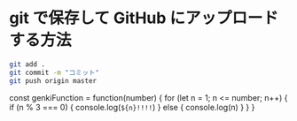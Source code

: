 # git で保存して GitHub にアップロードする方法

```bash
git add .
git commit -m "コミット"
git push origin master
```

const genkiFunction = function(number) {
for (let n = 1; n <= number; n++) {
if (n % 3 === 0) {
console.log(`${n}!!!!`)
} else {
console.log(n)
}
}
}
